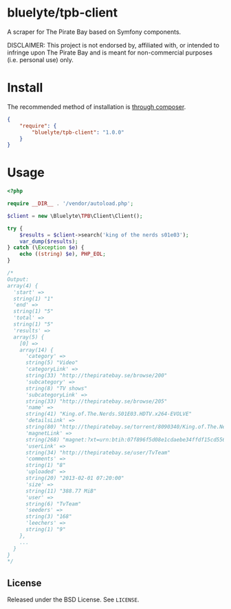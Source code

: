 # bluelyte/tpb-client

A scraper for The Pirate Bay based on Symfony components.

DISCLAIMER: This project is not endorsed by, affiliated with, or intended to infringe upon The Pirate Bay and is meant for non-commercial purposes (i.e. personal use) only.

# Install

The recommended method of installation is [through composer](http://getcomposer.org/).

```JSON
{
    "require": {
        "bluelyte/tpb-client": "1.0.0"
    }
}
```

# Usage

```php
<?php

require __DIR__ . '/vendor/autoload.php';

$client = new \Bluelyte\TPB\Client\Client();

try {
    $results = $client->search('king of the nerds s01e03');
    var_dump($results);
} catch (\Exception $e) {
    echo ((string) $e), PHP_EOL;
}

/*
Output:
array(4) {
  'start' =>
  string(1) "1"
  'end' =>
  string(1) "5"
  'total' =>
  string(1) "5"
  'results' =>
  array(5) {
    [0] =>
    array(14) {
      'category' =>
      string(5) "Video"
      'categoryLink' =>
      string(33) "http://thepiratebay.se/browse/200"
      'subcategory' =>
      string(8) "TV shows"
      'subcategoryLink' =>
      string(33) "http://thepiratebay.se/browse/205"
      'name' =>
      string(41) "King.of.The.Nerds.S01E03.HDTV.x264-EVOLVE"
      'detailsLink' =>
      string(80) "http://thepiratebay.se/torrent/8090340/King.of.The.Nerds.S01E03.HDTV.x264-EVOLVE"
      'magnetLink' =>
      string(268) "magnet:?xt=urn:btih:07f896f5d08e1cdaebe34ffdf15cd556eee69c4b&dn=King.of.The.Nerds.S01E03.HDTV.x264-EVOLVE&tr=udp%3A%2F%2Ftracker.openbittorrent.com%3A80&tr=udp%3A%2F%2Ftracker.publicbt.com%3A80&tr=udp%3A%2F%2Ftracker.istole.it%3A6969&tr=udp%3A%2F%2Ftracker.ccc.de%3A80"
      'userLink' =>
      string(34) "http://thepiratebay.se/user/TvTeam"
      'comments' =>
      string(1) "8"
      'uploaded' =>
      string(20) "2013-02-01 07:20:00"
      'size' =>
      string(11) "388.77 MiB"
      'user' =>
      string(6) "TvTeam"
      'seeders' =>
      string(3) "168"
      'leechers' =>
      string(1) "9"
    },
    ...
  }
}
*/
```

## License

Released under the BSD License. See `LICENSE`.
